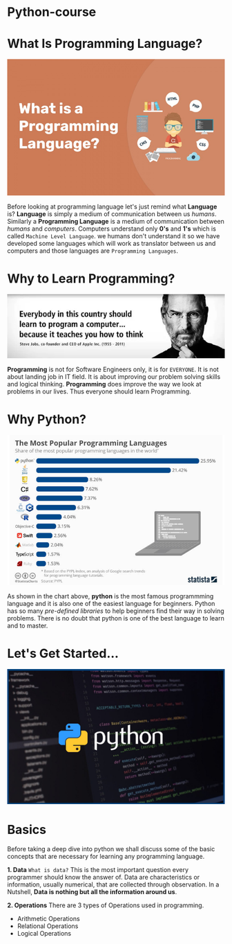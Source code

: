 # Python-course

# What Is Programming Language?

![](images/what-is-programming-language.jpg)

Before looking at programming language let's just remind what **Language** is?
**Language** is simply a medium of communication between us _humans_. Similarly a **Programming Language** is a medium of communication between _humans_ and _computers_.
Computers understand only **0's** and **1's** which is called `Machine Level Language`. we humans don't understand it so we have developed some languages which will work as translator between us and computers and those languages are `Programming Languages`.

# Why to Learn Programming?

![](images/why-to-learn-programming.png)

**Programming** is not for Software Engineers only, it is for `EVERYONE`. It is not about landing job in IT field. It is about improving our problem solving skills and logical thinking. **Programming** does improve the way we look at problems in our lives. Thus everyone should learn Programming.

# Why Python?

![](images/popular-programming-languages.jpg)

As shown in the chart above, **python** is the most famous programmming language and it is also one of the easiest language for beginners. Python has so many _pre-defined libraries_ to help beginners find their way in solving problems. There is no doubt that python is one of the best language to learn and to master.

# Let's Get Started...

![](images/pythonImage.jpg)

# Basics

Before taking a deep dive into python we shall discuss some of the basic concepts that are necessary for learning any programming language.

**1. Data**
`What is data?` This is the most important question every programmer should know the answer of. Data are characteristics or information, usually numerical, that are collected through observation. In a Nutshell, **Data is nothing but all the information around us**.

**2. Operations**
There are 3 types of Operations used in programming.

- Arithmetic Operations
- Relational Operations
- Logical Operations
